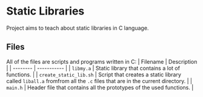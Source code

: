 # Static Libraries
Project aims to teach about static libraries in C language.

## Files 
All of the files are scripts and programs written in C:
| Filename | Description |
| -------- | ----------- |
| `libmy.a` | Static library that contains a lot of functions. |
| `create_static_lib.sh` | Script that creates a static library called `liball.a` fromfrom all the `.c` files that are in the current directory. |
| `main.h` | Header file that contains all the prototypes of the used functions. |
